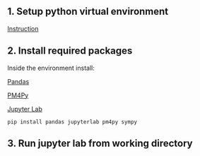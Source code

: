 ## 1. Setup python virtual environment
[Instruction](https://docs.python.org/3/library/venv.html)

## 2. Install required packages
Inside the environment install:

[Pandas](https://pandas.pydata.org/docs/getting_started/install.html)

[PM4Py](https://pm4py.fit.fraunhofer.de/install)

[Jupyter Lab](https://jupyter.org/install)

<p><code>pip install pandas jupyterlab pm4py sympy</code></p>

## 3. Run jupyter lab from working directory
